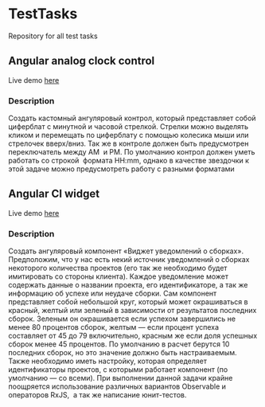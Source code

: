 # TestTasks

Repository for all test tasks

## Angular analog clock control

Live demo [here](https://jscommander.github.io/test-tasks/#/clock)

### Description

Создать кастомный ангуляровый контрол, который представляет собой циферблат с минутной и часовой стрелкой. Стрелки можно выделять кликом и перемещать по циферблату с помощью колесика мыши или стрелочек вверх/вниз. Так же в контроле должен быть предусмотрен переключатель между AM  и PM. По умолчанию контрол должен уметь работать со строкой  формата HH:mm, однако в качестве звездочки к этой задаче можно предусмотреть работу с разными форматами

## Angular CI widget

Live demo [here](https://jscommander.github.io/test-tasks/test-tasks#/clock)

### Description

Создать ангуляровый компонент «Виджет уведомлений о сборках». Предположим, что у нас есть некий источник уведомлений о сборках некоторого количества проектов (его так же необходимо будет имитировать со стороны клиента). Каждое уведомление может содержать данные о названии проекта, его идентификаторе, а так же информацию об успехе или неудаче сборки. Сам компонент представляет собой небольшой круг, который может окрашиваться в красный, желтый или зеленый в зависимости от результатов последних сборок. Зеленым он окрашивается если успехом завершились не менее 80 процентов сборок, желтым — если процент успеха составляет от 45 до 79 включительно, красным же если доля успешных сборок менее 45 процентов. По умолчанию в расчет берутся 10 последних сборок, но это значение должно быть настраиваемым. Также необходимо иметь настройку, которая определяет идентификаторы проектов, с которыми работает компонент (по умолчанию — со всеми). При выполнении данной задачи крайне поощряется использование различных вариантов Observable и операторов RxJS,  а так же написание юнит-тестов.
